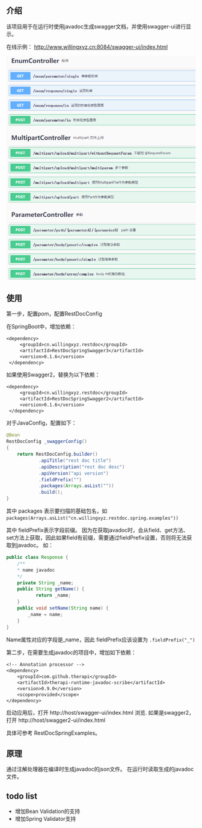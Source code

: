 ## 介绍

该项目用于在运行时使用javadoc生成swagger文档，并使用swagger-ui进行显示。


在线示例： http://www.willingxyz.cn:8084/swagger-ui/index.html 

![示例](./images/example_summary.png)

## 使用

第一步，配置pom，配置RestDocConfig

在SpringBoot中，增加依赖：

```
<dependency>
     <groupId>cn.willingxyz.restdoc</groupId>
     <artifactId>RestDocSpringSwagger3</artifactId>
     <version>0.1.6</version>
 </dependency>
```

如果使用Swagger2，替换为以下依赖：
```
<dependency>
     <groupId>cn.willingxyz.restdoc</groupId>
     <artifactId>RestDocSpringSwagger2</artifactId>
     <version>0.1.6</version>
 </dependency>
```

对于JavaConfig，配置如下：

```java 
@Bean
RestDocConfig _swaggerConfig()
{
    return RestDocConfig.builder()
            .apiTitle("rest doc title")
            .apiDescription("rest doc desc")
            .apiVersion("api version")
            .fieldPrefix("")
            .packages(Arrays.asList(""))
            .build();
}
```

其中 packages 表示要扫描的基础包名，如 `packages(Arrays.asList("cn.willingxyz.restdoc.spring.examples"))`

其中 fieldPrefix表示字段前缀。
因为在获取javadoc时，会从field、get方法、set方法上获取，因此如果field有前缀，需要通过fieldPrefix设置，否则将无法获取到javadoc。
如：

```java
public class Response {
    /**
    * name javadoc
    */
    private String _name;
    public String getName() {
           return _name;
    }
    public void setName(String name) {
        _name = name;
    }
}
```

Name属性对应的字段是_name，因此 fieldPrefix应该设置为 `.fieldPrefix("_")`

第二步，在需要生成javadoc的项目中，增加如下依赖：

```
<!-- Annotation processor -->
<dependency>
    <groupId>com.github.therapi</groupId>
    <artifactId>therapi-runtime-javadoc-scribe</artifactId>
    <version>0.9.0</version>
    <scope>provided</scope>
</dependency>
```

启动应用后，打开 http://host/swagger-ui/index.html 浏览.
如果是swagger2，打开 http://host/swagger2-ui/index.html

具体可参考 RestDocSpringExamples。

## 原理

通过注解处理器在编译时生成javadoc的json文件。
在运行时读取生成的javadoc文件。


## todo list

- 增加Bean Validation的支持
- 增加Spring Validator支持


